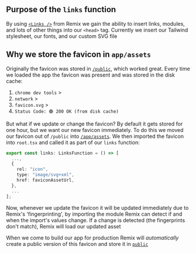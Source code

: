 ## Purpose of the `links` function

By using [`<Links />`](root.tsx) from Remix we gain the ability to insert links,
modules, and lots of other things into our `<head>` tag. Currently we insert our
Tailwind stylesheet, our fonts, and our custom SVG file

## Why we store the favicon in `app/assets`

Originally the favicon was stored in [`/public`](../public/), which worked
great. Every time we loaded the app the favicon was present and was stored in
the disk cache:

1. `chrome dev tools` >
2. `network` >
3. `favicon.svg` >
4. `Status Code: 🟢 200 OK (from disk cache)`

But what if we update or change the favicon? By default it gets stored for one
hour, but we want our new favicon immediately. To do this we moved our favicon
out of `/public` into [`/app/assets`](/app/assets). We then imported the favicon
into `root.tsx` and called it as part of our `links` function:

```TypeScript
export const links: LinksFunction = () => [
  ...,
  {
    rel: "icon",
    type: "image/svg+xml",
    href: faviconAssetUrl,
  },
  ...
];
```

Now, whenever we update the favicon it will be updated immediately due to
Remix's 'fingerprinting', by importing the module Remix can detect if and when
the import's values change. If a change is detected (the fingerprints don't
match), Remix will load our updated asset

When we come to build our app for production Remix will _automatically_ create a
public version of this favicon and store it in [`public`](../public/)
